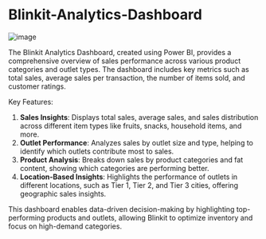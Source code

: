 # Blinkit-Analytics-Dashboard
![image](https://github.com/user-attachments/assets/82605d87-ac4e-42ef-b7a7-acd842da5e9b)

The Blinkit Analytics Dashboard, created using Power BI, provides a comprehensive overview of sales performance across various product categories and outlet types. The dashboard includes key metrics such as total sales, average sales per transaction, the number of items sold, and customer ratings.

Key Features:
1. **Sales Insights**: Displays total sales, average sales, and sales distribution across different item types like fruits, snacks, household items, and more.
2. **Outlet Performance**: Analyzes sales by outlet size and type, helping to identify which outlets contribute most to sales.
3. **Product Analysis**: Breaks down sales by product categories and fat content, showing which categories are performing better.
4. **Location-Based Insights**: Highlights the performance of outlets in different locations, such as Tier 1, Tier 2, and Tier 3 cities, offering geographic sales insights.

This dashboard enables data-driven decision-making by highlighting top-performing products and outlets, allowing Blinkit to optimize inventory and focus on high-demand categories.
